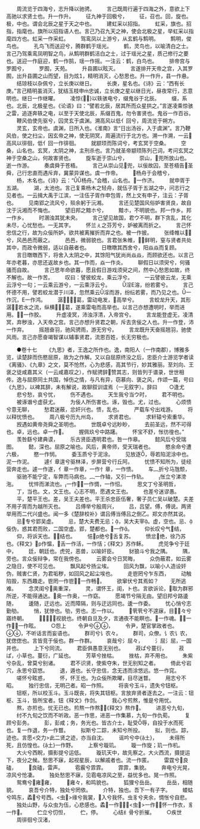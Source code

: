 <!-- { "loadSidebar": true } -->
　　周流览于四海兮，志升降以驰骋。
　　言己既周行遍于四海之外，意欲上下高驰以求贤士也。升一作升。
　　征九神于回极兮，
　　征，召也。回，旋也。极，中也。谓会北辰之星于天之中也。
　　建虹采以招指。
　　虹采，旗也。招指，指麾也。旗所以招指语人也。言己乃召九天之神，使会北极之星，举虹采以指麾四方也。虹采一作采虹。
　　驾鸾凤以上游兮，从玄鹤与鹪明。
　　鹪明，俊鸟也。
　　孔鸟飞而送迎兮，腾群鹤于瑶光。
　　鹤，灵鸟也，以喻清白之士。言己乃驾乘鸾凤明智之鸟，从鹪明群鹤洁白之士，过于瑶光之星，质己修行之要也。送迎一作庭迎，鹤一作鹄，瑶一作摇。一注云：鹤，白鸟也。
　　排帝宫与罗囿兮，
　　罗囿，天苑。
　　升县圃以眩灭。
　　言遂排开天帝之宫，入其罗囿，出升县圃之山而望，目为炫，精明消灭，心愁思也。升一作升，县一作悬。
　　结琼枝以杂佩兮，立长庚以继日。
　　长庚，星名也。《诗》云：“西有长庚。”言己精明虽消灭，犹结玉枝申忠诚，立长庚之星以继日光，昼夜常行，志意明也。继日一作继曜。
　　凌惊{}以轶骇电兮，缀鬼谷于北辰。
　　缀，系也。北辰，北极星也。《论语》曰：“譬若北辰，居其所而众星拱之。”言遂凌乘惊骇之雷，追逐奔轶之电，以至于天使北辰，系缀百鬼，勿令害贤也。鬼谷一作百谷。
　　鞭风伯使先驱兮，囚灵玄于虞渊。溯高风以低亻回兮，周流览于朔方。
　　灵玄，玄帝也。虞渊，日所入也。《淮南》言“日出汤谷，入于虞渊”。言乃鞭风伯，使之扫尘，因玄帝之神，使无阴冥，周遍流行于北方也。溯一作溯，一云高风以徘徊，低亻回一作徘徊。
　　就颛顼而陈词兮，考玄冥于空桑。
　　空桑，山名也。玄冥，太阴之神，主刑杀也。言乃就圣帝颛顼陈列己词，考问玄冥之神于空桑之山，何故害贤也。
　　旋车逝于崇山兮，
　　崇山，兜所放山也。逝一作游。
　　奏虞舜于苍梧。
　　言己从崇山见兜，以佞故囚，至苍梧告圣舜，己行忠直而遇斥弃，冀蒙异谋也。虞一作帝。
　　杨舟于会稽兮，
　　杨，木名也。《诗》云：“杨舟。”会稽，山名也。一作济。
　　就申胥于五湖。
　　湖，太池也。言己复乘杨木之轻舟，就伍子胥于五湖之中，问志行之见者也。一云揖大禹于江滨，一注伍子胥作申包胥，然上文有申子，注云：子胥也。
　　见南郢之流风兮，殒余躬于沅湘。
　　言还见楚国风俗妒害贤良，故自沈于沅湘而不悔也。
　　望旧邦之黯ホ兮，
　　黯ホ，不明貌也。邦一作乡。邦一作乡。
　　时溷浊其犹未央。
　　言己望见故国，君ウ不明，群下贪乱，其化未尽，心忧愁也。一无其字。
　　怀兰ぇ之芬芳兮，妒被离而折之。
　　言己怀忠信之行，故为众佞所妒，欲共被离摧折而弃之也。被一作披。
　　张绛帷以兮，风邑邑而蔽之。
　　邑邑，微弱貌也。言君张朱帷，鲜明，窒与贤者共处其中，而政令微弱，适以自蔽者也。
　　日暾暾其西舍兮，阳焱焱而复顾。
　　言日暾暾西下，将舍入太阴之中，其馀阳气犹尚尚焱焱，而顾欲还也。以言己年亦老暮，亦思还返故乡也。其一作而，焱一作炎。
　　聊假日以须臾兮，何骚骚而自故。
　　言己思年命欲暮，愿且假日游戏须臾之间，然中心愁思如故，终不解也。故一作苦。
　　叹曰：譬彼蛟龙，乘云浮兮。
　　一云譬彼云龙，无乘云浮兮一句；一云乘云游兮，一云乘浮云兮。
　　淫Е溶，纷若雾兮。
　　言己怀德不用，譬若蛟龙潜于川泽，忽然乘云淫而游，纷纭若雾，而乃见之也。一作沉，Е一作鸿。
　　潺葛，雷动电发，高举兮。
　　言蛟龙升天，其形潺，若水之流，纵横葛，遂乘雷电而高举也。以言己亦想遭明时，举而进用。一作胶。
　　升虚凌冥，沛浊浮清，入帝宫兮。
　　言龙能登虚无，凌清冥，弃秽浊，入天帝之宫。言己亦想升贤君之朝，斥去贪佞之人也。升一作登，沛一作弃。
　　摇翘奋羽，驰风骋雨，游无穷兮。
　　言龙既升天奋摇翘羽，驰使风雨。言己亦愿奋竭智谋以辅事贤君，流恩百姓，长无穷极也。

　　●卷十七
　　《九思》者，王逸之所作也。逸，南阳人（一作南郡），博雅多览，读楚辞而伤愍屈原，故为之作解。又以自屈原终没之后，忠臣介士游览学者读《离骚》、《九章》之文，莫不怆然，心为悲感，高其节行，妙其雅丽。至刘向、王褒之徒咸嘉其义（一云咸嘉叹之），作赋骋辞赞其志，则皆列于谱录，世世相传。逸与屈原同土共国，悼伤之情，与凡有异，窃慕向、褒之风，作颂一篇，号曰《九思》，以裨其辞，未有解说，故聊叙训谊焉（一无叙字）。辞曰
　　○逢尤
　　悲兮愁，哀兮忧，
　　伤不遇也。
　　天生我兮当ウ时，
　　君不明也。
　　被诼谮兮虚获尤。
　　为佞人所伤害也。诼，毁也。尤，过也。
　　心烦愦兮意无聊，
　　愁君迷蔽，忿奸兴也。愦，乱也。
　　严载车兮出戏游。
　　将以释忧愤也。
　　周八极兮历九州岛，
　　求贤君也。
　　求轩辕兮索重华。
　　觊遇如黄帝尧舜之圣明也。
　　世既卓兮远眇眇，
　　去前圣远，然不可得也。卓，远也。卓一作。
　　握佩玖兮中路躇。
　　怀宝不舒，怅彷徨也。”
　　羡咎繇兮建典谟，
　　乐古贤臣遇明君也。咎一作皋。
　　懿风后兮受瑞图。
　　懿，深也。屈原之喻也。风后，黄帝师，受天瑞者也。
　　愍余命兮遭六极，
　　愍一作悯。
　　委玉质兮于泥涂。
　　见放逐，辱若陷泥涂中也。泥一作泥。
　　遽亻章遑兮驱林泽，步屏营兮行丘阿。
　　忧愦不知所为，徒经营奔走也。遽一作遂，亻章一作章，一作忄章，一作愦。
　　车︷折兮马虺颓，
　　驱驰不能宁定，车弊而马病也。︷一作轴，又引一作轨。
　　怅立兮涕滂沲。
　　忧悴而涕流也。一作，一作惆，一作怊。
　　思文丁兮圣明哲，
　　丁，当也。文，文王也。心志不明，愿遇文王也。
　　也差兮迷谬愚。
　　平，楚平王也。差，吴王夫差也。平王杀忠臣伍奢，奢子员仁吴以破楚。夫差不用子胥而为越所灭也。
　　吕傅举兮殷周兴，
　　吕，吕望。傅，傅说。两贤举用而二代兴盛也。闻一多《楚辞校补》谓吕傅当傅吕之倒乙。郑文亦然其说。
　　忌专兮郢吴虚。
　　忌，楚大夫费无忌；，吴大夫宰。虚，空也。忌、佞伪，惑其君而败，二国空虚。郢，楚都也。一作。
　　仰长叹兮气结，
　　仰，将诉天也。，结也。
　　悒р绝兮舌复苏。
　　愤忿绝，徐乃苏也。《释文》р作愠，舌一作活，一作恬；《释文》苏作稣。
　　虎兕争兮于廷中，
　　廷，朝廷也。虎兕，恶兽，以喻奸臣。
　　豺狼斗兮我之隅。
　　隅，旁也。言众佞辩争，常在我傍也。
　　云雾会兮日冥晦，
　　众伪蔽君，如云雾之隐日，使不可见也。
　　飘风起兮扬尘埃。
　　回风为飘，以喻小人造设奸伪，贼害仁贤，为君垢秽，如回风之起尘埃也。
　　走鬯罔兮乍东西，
　　动触陷毁，东西趣走。鬯罔一作鬯，一作畅。
　　欲窜伏兮其焉如？
　　无所逃难。
　　念灵闺兮奥重深，
　　灵，谓怀王，闺，ト也。言欲诉论，取为群邪所逆，不能得通达。奥一作奥，一作窈。
　　愿竭节兮隔无由。望旧邦兮路逶随，
　　逶随，迂远也。近而障隔，则与迂远同也。逶一作委。
　　忧心悄兮志勤劬。
　　悄，犹惨也。劬，劳也。志一作以。
　　茕茕兮不遑寐，目々兮寤终朝。
　　，视貌也。终朝自旦及夕，言通夜不能瞑也。一作魂。一作，一作眩。
　　○怨上
　　令尹兮，
　　令尹，楚官掌政者也。，不听话言而妄语也。
　　群司兮讠农々。
　　群司，众僚。讠农讠农，犹偬偬也。言皆竞于佞也。群一作群。
　　哀哉兮氵屈々，
　　氵屈氵屈，一国并也。
　　上下兮同流。
　　君臣俱愚意无别也。
　　菽ぱ兮蔓衍，
　　菽ぱ，小草也。蔓衍，广延也。
　　芳草兮挫枯。
　　挫枯，弃不用也。
　　朱紫兮杂乱，曾莫兮别诸。
　　君不识贤，使紫夺朱，世无别知之者。
　　倚此兮岩穴，永思兮窈悠。
　　退，遁也。长守忠信，念无违而涂悠远。悠一作窕。
　　嗟怀兮眩惑，
　　怀，怀王也。为众佞所欺曜，目尽迷瞀。
　　用志兮不昭。
　　独行忠信，无明己者。昭一作照。
　　将丧兮玉斗，遗失兮钮枢。
　　钮枢，所以校玉斗。玉斗既丧，将失其钮枢。言放弃贤者逐去之。一注云：钮枢、玉斗，皆所宝者。钮《释文》作剑。
　　我心兮煎熬，惟是兮用忧。
　　熬，亦煎也。忧无已也。煎熬一作熬，《释文》熬作。
　　进恶兮九旬，
　　纣不九旬之饮而不听政。恶一作思，进恶一作集慕，九旬一作仇荀。
　　复顾兮彭务。
　　彭，彭咸；务，务光也。皆古介士，耻受辱，自投于水而死也。复一作退，务一作瞀。
　　拟斯兮二踪，未知兮所投。
　　拟，则也。踪，迹也。言愿<交力>此二贤之迹，亦当自沈。
　　谣吟兮中{土}，
　　未得所死，且仿惶也。{土}一作野。
　　上察兮璇玑。
　　璇一作旋；玑一作机。
　　大火兮西睨，摄影提兮运低。
　　璇玑天中，故先察之。大火西流，摄提运下，夜分之候。愁思不寐，起视星辰，以解戚者也。流一作匿。
　　雷霆兮良磕，
　　良磕，雷声。
　　雹霰兮霏霏。
　　霏霏，集貌。
　　奔电兮光晃，凉风兮怆凄。
　　独处愁思不寐，见雹电凉风之至，益忧多也。晃一作照。
　　鸳鸯兮雍雍，
　　雍々，和鸣貌也。
　　狐狸兮岳岳。
　　岳岳，相随貌。
　　哀吾兮介特，独处兮罔依。
　　介特，独也。吾下一有子字。
　　蝼蛄兮鸣东，蟊兮号西。<虫>缘兮我裳，入兮我怀。虫豸兮夹余，惆怅兮自悲。
　　独处山野，与众虫为伍，心悲感也。蟊一作，<虫>一作，怀一作衣，豸一作。
　　伫立兮忉怛，
　　伫，停。
　　心结纟骨兮折摧。
　　○疾世
　　周徘徊兮汉渚，
